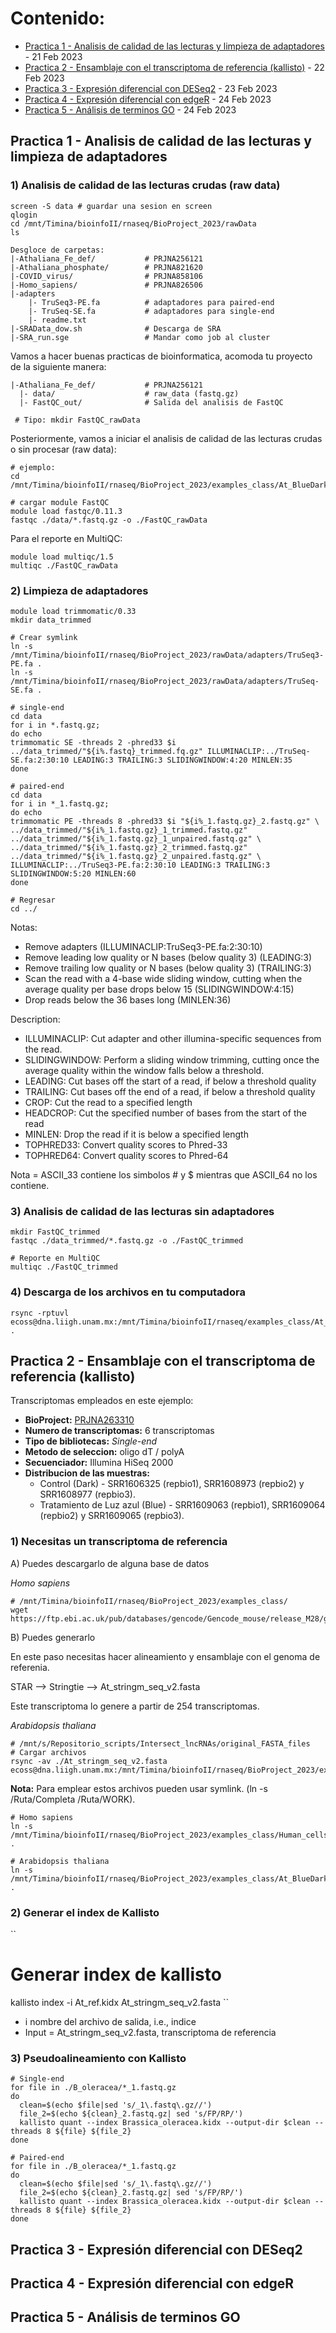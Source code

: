 # Contenido:

- [Practica 1 - Analisis de calidad de las lecturas y limpieza de adaptadores](#practica1) - 21 Feb 2023
- [Practica 2 - Ensamblaje con el transcriptoma de referencia (kallisto)](#practica2) - 22 Feb 2023
- [Practica 3 - Expresión diferencial con DESeq2](#practica3) - 23 Feb 2023
- [Practica 4 - Expresión diferencial con edgeR](#practica4) - 24 Feb 2023
- [Practica 5 - Análisis de terminos GO](#practica5) - 24 Feb 2023

## Practica 1 - Analisis de calidad de las lecturas y limpieza de adaptadores  <a name="practica1"></a>

### 1) Analisis de calidad de las lecturas crudas (raw data)

```
screen -S data # guardar una sesion en screen
qlogin
cd /mnt/Timina/bioinfoII/rnaseq/BioProject_2023/rawData
ls
```

```
Desgloce de carpetas:
|-Athaliana_Fe_def/           # PRJNA256121
|-Athaliana_phosphate/        # PRJNA821620
|-COVID_virus/                # PRJNA858106
|-Homo_sapiens/               # PRJNA826506
|-adapters
    |- TruSeq3-PE.fa          # adaptadores para paired-end
    |- TruSeq-SE.fa           # adaptadores para single-end
    |- readme.txt
|-SRAData_dow.sh              # Descarga de SRA
|-SRA_run.sge                 # Mandar como job al cluster
```

Vamos a hacer buenas practicas de bioinformatica, acomoda tu proyecto de la siguiente manera:

```
|-Athaliana_Fe_def/           # PRJNA256121
  |- data/                    # raw_data (fastq.gz)
  |- FastQC_out/              # Salida del analisis de FastQC
  
 # Tipo: mkdir FastQC_rawData
```

Posteriormente, vamos a iniciar el analisis de calidad de las lecturas crudas o sin procesar (raw data):

```
# ejemplo:
cd /mnt/Timina/bioinfoII/rnaseq/BioProject_2023/examples_class/At_BlueDark_example

# cargar module FastQC
module load fastqc/0.11.3
fastqc ./data/*.fastq.gz -o ./FastQC_rawData
```

Para el reporte en MultiQC:

```
module load multiqc/1.5
multiqc ./FastQC_rawData
```

### 2) Limpieza de adaptadores

```
module load trimmomatic/0.33
mkdir data_trimmed

# Crear symlink
ln -s /mnt/Timina/bioinfoII/rnaseq/BioProject_2023/rawData/adapters/TruSeq3-PE.fa .
ln -s /mnt/Timina/bioinfoII/rnaseq/BioProject_2023/rawData/adapters/TruSeq-SE.fa .

# single-end
cd data
for i in *.fastq.gz;
do echo
trimmomatic SE -threads 2 -phred33 $i ../data_trimmed/"${i%.fastq}_trimmed.fq.gz" ILLUMINACLIP:../TruSeq-SE.fa:2:30:10 LEADING:3 TRAILING:3 SLIDINGWINDOW:4:20 MINLEN:35
done

# paired-end
cd data
for i in *_1.fastq.gz;
do echo
trimmomatic PE -threads 8 -phred33 $i "${i%_1.fastq.gz}_2.fastq.gz" \
../data_trimmed/"${i%_1.fastq.gz}_1_trimmed.fastq.gz" ../data_trimmed/"${i%_1.fastq.gz}_1_unpaired.fastq.gz" \
../data_trimmed/"${i%_1.fastq.gz}_2_trimmed.fastq.gz" ../data_trimmed/"${i%_1.fastq.gz}_2_unpaired.fastq.gz" \
ILLUMINACLIP:../TruSeq3-PE.fa:2:30:10 LEADING:3 TRAILING:3 SLIDINGWINDOW:5:20 MINLEN:60
done

# Regresar
cd ../
```

Notas:

- Remove adapters (ILLUMINACLIP:TruSeq3-PE.fa:2:30:10)
- Remove leading low quality or N bases (below quality 3) (LEADING:3)
- Remove trailing low quality or N bases (below quality 3) (TRAILING:3)
- Scan the read with a 4-base wide sliding window, cutting when the average quality per base drops below 15 (SLIDINGWINDOW:4:15)
- Drop reads below the 36 bases long (MINLEN:36)

Description:

- ILLUMINACLIP: Cut adapter and other illumina-specific sequences from the read.
- SLIDINGWINDOW: Perform a sliding window trimming, cutting once the average quality within the window falls below a threshold.
- LEADING: Cut bases off the start of a read, if below a threshold quality
- TRAILING: Cut bases off the end of a read, if below a threshold quality
- CROP: Cut the read to a specified length
- HEADCROP: Cut the specified number of bases from the start of the read
- MINLEN: Drop the read if it is below a specified length
- TOPHRED33: Convert quality scores to Phred-33
- TOPHRED64: Convert quality scores to Phred-64

Nota = ASCII_33 contiene los simbolos # y $ mientras que ASCII_64 no los contiene.

### 3) Analisis de calidad de las lecturas sin adaptadores

```
mkdir FastQC_trimmed
fastqc ./data_trimmed/*.fastq.gz -o ./FastQC_trimmed

# Reporte en MultiQC
multiqc ./FastQC_trimmed
```

### 4) Descarga de los archivos en tu computadora

```
rsync -rptuvl ecoss@dna.liigh.unam.mx:/mnt/Timina/bioinfoII/rnaseq/examples_class/At_BlueDark_example/COVID_virus/data/multiqc_report.html . 
```

## Practica 2 - Ensamblaje con el transcriptoma de referencia (kallisto) <a name="practica2"></a>

Transcriptomas empleados en este ejemplo: 

- **BioProject:** [PRJNA263310](https://www.ncbi.nlm.nih.gov/bioproject/PRJNA263310)
- **Numero de transcriptomas:** 6 transcriptomas 
- **Tipo de bibliotecas:** *Single-end*
- **Metodo de seleccion:** oligo dT / polyA
- **Secuenciador:** Illumina HiSeq 2000
- **Distribucion de las muestras:** 
    * Control (Dark) - SRR1606325 (repbio1), SRR1608973 (repbio2) y SRR1608977 (repbio3).	
    * Tratamiento de Luz azul (Blue) - SRR1609063 (repbio1), SRR1609064 (repbio2) y SRR1609065 (repbio3).

### 1) Necesitas un transcriptoma de referencia

A) Puedes descargarlo de alguna base de datos

*Homo sapiens*

```
# /mnt/Timina/bioinfoII/rnaseq/BioProject_2023/examples_class/
wget https://ftp.ebi.ac.uk/pub/databases/gencode/Gencode_mouse/release_M28/gencode.vM28.transcripts.fa.gz
```

B) Puedes generarlo

En este paso necesitas hacer alineamiento y ensamblaje con el genoma de referenia.

STAR --> Stringtie --> At_stringm_seq_v2.fasta

Este transcriptoma lo genere a partir de 254 transcriptomas.

*Arabidopsis thaliana*

```
# /mnt/s/Repositorio_scripts/Intersect_lncRNAs/original_FASTA_files
# Cargar archivos
rsync -av ./At_stringm_seq_v2.fasta
ecoss@dna.liigh.unam.mx:/mnt/Timina/bioinfoII/rnaseq/BioProject_2023/examples_class/At_BlueDark_example/
```

**Nota:** Para emplear estos archivos pueden usar symlink. (ln -s /Ruta/Completa /Ruta/WORK).

```
# Homo sapiens
ln -s /mnt/Timina/bioinfoII/rnaseq/BioProject_2023/examples_class/Human_cells_example/gencode.vM28.transcripts.fa.gz . 

# Arabidopsis thaliana
ln -s /mnt/Timina/bioinfoII/rnaseq/BioProject_2023/examples_class/At_BlueDark_example/At_stringm_seq_v2.fasta .
```

### 2) Generar el index de Kallisto

``
# Generar index de kallisto
kallisto index -i At_ref.kidx At_stringm_seq_v2.fasta
``
- i nombre del archivo de salida, i.e., indice
- Input =  At_stringm_seq_v2.fasta, transcriptoma de referencia

### 3) Pseudoalineamiento con Kallisto

```
# Single-end
for file in ./B_oleracea/*_1.fastq.gz
do
  clean=$(echo $file|sed 's/_1\.fastq\.gz//')
  file_2=$(echo ${clean}_2.fastq.gz| sed 's/FP/RP/')
  kallisto quant --index Brassica_oleracea.kidx --output-dir $clean --threads 8 ${file} ${file_2}
done

# Paired-end
for file in ./B_oleracea/*_1.fastq.gz
do
  clean=$(echo $file|sed 's/_1\.fastq\.gz//')
  file_2=$(echo ${clean}_2.fastq.gz| sed 's/FP/RP/')
  kallisto quant --index Brassica_oleracea.kidx --output-dir $clean --threads 8 ${file} ${file_2}
done
```

## Practica 3 - Expresión diferencial con DESeq2 <a name="practica3"></a>
## Practica 4 - Expresión diferencial con edgeR <a name="practica4"></a>
## Practica 5 - Análisis de terminos GO <a name="practica5"></a>




